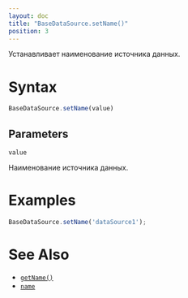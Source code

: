 ```yaml
---
layout: doc
title: "BaseDataSource.setName()"
position: 3
---
```


Устанавливает наименование источника данных.

# Syntax

```js
BaseDataSource.setName(value)
```

## Parameters

`value`

Наименование источника данных.

# Examples

```js
BaseDataSource.setName('dataSource1');
```

# See Also

* [`getName()`](../BaseDataSource.getName/)
* [`name`](../BaseDataSource.name/)
